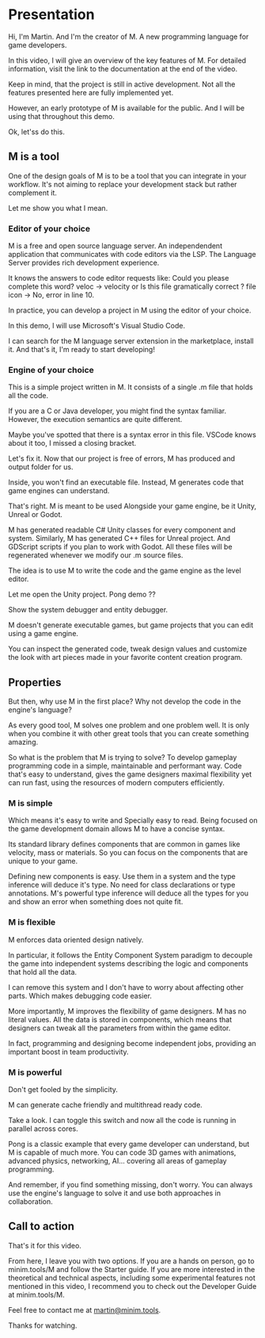 # Presentation

Hi, I'm Martin.
And I'm the creator of M.
A new programming language for game developers.

In this video, I will give an overview of the key features of M.
For detailed information, visit the link to the documentation at the end of the video.

Keep in mind, that the project is still in active development.
Not all the features presented here are fully implemented yet.

However, an early prototype of M is available for the public.
And I will be using that throughout this demo.

Ok, let'ss do this.

## M is a tool

One of the design goals of M is to be a tool that you can integrate in your workflow.
It's not aiming to replace your development stack but rather complement it.

Let me show you what I mean.

### Editor of your choice

M is a free and open source language server.
An independendent application that communicates with code editors via the LSP.
The Language Server provides rich development experience.

It knows the answers to code editor requests like:
Could you please complete this word?
veloc  -> velocity
or Is this file gramatically correct ?
file icon -> No, error in line 10.

In practice, you can develop a project in M using the editor of your choice.

In this demo, I will use Microsoft's Visual Studio Code.

I can search for the M language server extension in the marketplace, install it.
And that's it, I'm ready to start developing!

### Engine of your choice

This is a simple project written in M.
It consists of a single .m file that holds all the code.

If you are a C or Java developer, you might find the syntax familiar.
However, the execution semantics are quite different.

Maybe you've spotted that there is a syntax error in this file.
VSCode knows about it too, I missed a closing bracket.

Let's fix it.
Now that our project is free of errors, M has produced and output folder for us.

Inside, you won't find an executable file.
Instead, M generates code that game engines can understand.

That's right.
M is meant to be used Alongside your game engine, be it Unity, Unreal or Godot.

M has generated readable C# Unity classes for every component and system.
Similarly, M has generated C++ files for Unreal project.
And GDScript scripts if you plan to work with Godot.
All these files will be regenerated whenever we modify our .m source files.

The idea is to use M to write the code and the game engine as the level editor.

Let me open the Unity project. Pong demo ??

Show the system debugger and entity debugger.

M doesn't generate executable games, but game projects that you can edit using
a game engine.

You can inspect the generated code, tweak design values and customize the look
with art pieces made in your favorite content creation program.

## Properties

But then, why use M in the first place?
Why not develop the code in the engine's language?

As every good tool, M solves one problem and one problem well.
It is only when you combine it with other great tools that you can create
something amazing.

So what is the problem that M is trying to solve?
To develop gameplay programming code in a simple, maintainable and performant way.
Code that's easy to understand, gives the game designers maximal flexibility
yet can run fast, using the resources of modern computers efficiently.

### M is simple

Which means it's easy to write and Specially easy to read.
Being focused on the game development domain allows M to have a concise syntax.

Its standard library defines components that are common in games like
velocity, mass or materials.
So you can focus on the components that are unique to your game.

Defining new components is easy.
Use them in a system and the type inference will deduce it's type.
No need for class declarations or type annotations.
M's powerful type inference will deduce all the types for you
and show an error when something does not quite fit.

### M is flexible

M enforces data oriented design natively.

In particular, it follows the Entity Component System paradigm to decouple
the game into independent systems describing the logic and components
that hold all the data.

I can remove this system and I don't have to worry about affecting other parts.
Which makes debugging code easier.

More importantly, M improves the flexibility of game designers.
M has no literal values.
All the data is stored in components,
which means that designers can tweak all the parameters from within the game editor.

In fact, programming and designing become independent jobs,
providing an important boost in team productivity.

### M is powerful

Don't get fooled by the simplicity.

M can generate cache friendly and multithread ready code.

Take a look.
I can toggle this switch and now all the code is running in parallel across cores.

Pong is a classic example that every game developer can understand,
but M is capable of much more.
You can code 3D games with animations, advanced physics, networking, AI...
covering all areas of gameplay programming.

And remember, if you find something missing, don't worry.
You can always use the engine's language to solve it and use both
approaches in collaboration.

## Call to action

That's it for this video.

From here, I leave you with two options.
If you are a hands on person, go to minim.tools/M and follow the Starter guide.
If you are more interested in the theoretical and technical aspects,
including some experimental features not mentioned in this video,
I recommend you to check out the Developer Guide at minim.tools/M.

Feel free to contact me at martin@minim.tools.

Thanks for watching.
